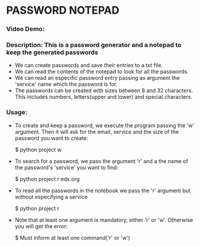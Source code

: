 # PASSWORD NOTEPAD
### Video Demo:  <URL HERE>
### Description: This is a password generator and a notepad to keep the generated passwords

- We can create passwords and save their entries to a txt file.
- We can read the contents of the notepad to look for all the passwords.
- We can read an especific password entry passing as argument the 'service' name which the password is for.
- The passwords can be created with sizes between 8 and 32 characters. This includes numbers, letters(upper and lower) and special characters.

### Usage:
- To create and keep a password, we execute the program passing the 'w' argument.
    Then it will ask for the email, service and the size of the password you want to create:

    $ python project w

- To search for a password, we pass the argument 'r' and a the name of the password's 'service' you want to find:

    $ python project r edx.org

- To read all the passwords in the notebook we pass the 'r' argument but without especifying a service

    $ python project r

- Note that at least one argument is mandatory, either 'r' or 'w'. Otherwise you will get the error:

    $ Must inform at least one command('r' or 'w')
